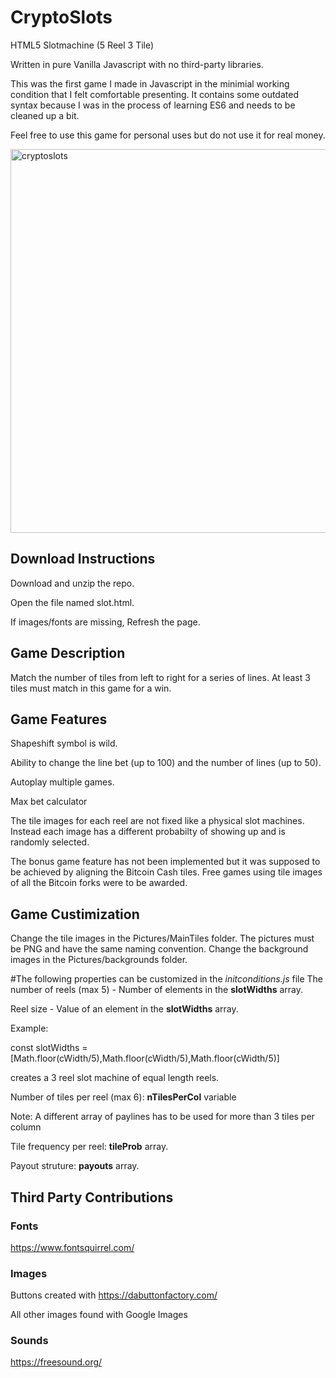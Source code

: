 # CryptoSlots
HTML5 Slotmachine (5 Reel 3 Tile)

Written in pure Vanilla Javascript with no third-party libraries.  

This was the first game I made in Javascript in the minimial working condition that I felt comfortable presenting.  It contains some outdated syntax because I was in the process of learning ES6 and needs to be cleaned up a bit.

Feel free to use this game for personal uses but do not use it for real money.

<img width="614" alt="cryptoslots" src="https://user-images.githubusercontent.com/39435918/53037083-df457a80-343e-11e9-95c9-017228e859c6.PNG">


## Download Instructions

Download and unzip the repo. 

Open the file named slot.html. 

If images/fonts are missing, Refresh the page.

## Game Description

Match the number of tiles from left to right for a series of lines. At least 3 tiles must match in this game for a win.

## Game Features

Shapeshift symbol is wild.

Ability to change the line bet (up to 100) and the number of lines (up to 50).

Autoplay multiple games.

Max bet calculator

The tile images for each reel are not fixed like a physical slot machines. Instead each image has a different probabilty of showing up and is randomly selected.

The bonus game feature has not been implemented but it was supposed to be achieved by aligning the Bitcoin Cash tiles. Free games using tile images of all the Bitcoin forks were to be awarded.

## Game Custimization

Change the tile images in the Pictures/MainTiles folder. The pictures must be PNG and have the same naming convention.
Change the background images in the Pictures/backgrounds folder.

#The following properties can be customized in the *initconditions.js* file
The number of reels (max 5) - Number of elements in the **slotWidths** array.

Reel size - Value of an element in the **slotWidths** array. 

Example: 

const slotWidths = [Math.floor(cWidth/5),Math.floor(cWidth/5),Math.floor(cWidth/5)]

creates a 3 reel slot machine of equal length reels.

Number of tiles per reel (max 6): **nTilesPerCol** variable

Note: A different array of paylines has to be used for more than 3 tiles per column

Tile frequency per reel: **tileProb** array.

Payout struture: **payouts** array.

## Third Party Contributions

### Fonts
https://www.fontsquirrel.com/

### Images

Buttons created with https://dabuttonfactory.com/

All other images found with Google Images

### Sounds

https://freesound.org/
